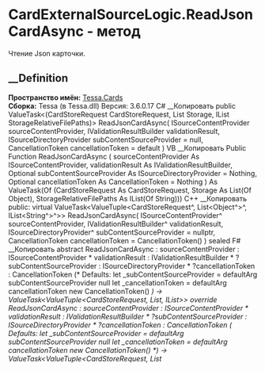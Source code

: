 # CardExternalSourceLogic.ReadJsonCardAsync - метод
Чтение Json карточки.
## __Definition
 **Пространство имён:** [Tessa.Cards](N_Tessa_Cards.htm)  
 **Сборка:** Tessa (в Tessa.dll) Версия: 3.6.0.17
C# __Копировать
     public ValueTask<(CardStoreRequest CardStoreRequest, List<Object> Storage, IList<string> StorageRelativeFilePaths)> ReadJsonCardAsync(
    	ISourceContentProvider sourceContentProvider,
    	IValidationResultBuilder validationResult,
    	ISourceDirectoryProvider subContentSourceProvider = null,
    	CancellationToken cancellationToken = default
    )
VB __Копировать
     Public Function ReadJsonCardAsync ( 
    	sourceContentProvider As ISourceContentProvider,
    	validationResult As IValidationResultBuilder,
    	Optional subContentSourceProvider As ISourceDirectoryProvider = Nothing,
    	Optional cancellationToken As CancellationToken = Nothing
    ) As ValueTask(Of (CardStoreRequest As CardStoreRequest, Storage As List(Of Object), StorageRelativeFilePaths As IList(Of String)))
C++ __Копировать
     public:
    virtual ValueTask<ValueTuple<CardStoreRequest^, List<Object^>^, IList<String^>^>> ReadJsonCardAsync(
    	ISourceContentProvider^ sourceContentProvider, 
    	IValidationResultBuilder^ validationResult, 
    	ISourceDirectoryProvider^ subContentSourceProvider = nullptr, 
    	CancellationToken cancellationToken = CancellationToken()
    ) sealed
F# __Копировать
     abstract ReadJsonCardAsync : 
            sourceContentProvider : ISourceContentProvider * 
            validationResult : IValidationResultBuilder * 
            ?subContentSourceProvider : ISourceDirectoryProvider * 
            ?cancellationToken : CancellationToken 
    (* Defaults:
            let _subContentSourceProvider = defaultArg subContentSourceProvider null
            let _cancellationToken = defaultArg cancellationToken new CancellationToken()
    *)
    -> ValueTask<ValueTuple<CardStoreRequest, List<Object>, IList<string>>> 
    override ReadJsonCardAsync : 
            sourceContentProvider : ISourceContentProvider * 
            validationResult : IValidationResultBuilder * 
            ?subContentSourceProvider : ISourceDirectoryProvider * 
            ?cancellationToken : CancellationToken 
    (* Defaults:
            let _subContentSourceProvider = defaultArg subContentSourceProvider null
            let _cancellationToken = defaultArg cancellationToken new CancellationToken()
    *)
    -> ValueTask<ValueTuple<CardStoreRequest, List<Object>, IList<string>>> 
#### Параметры
sourceContentProvider
[ISourceContentProvider](T_Tessa_Platform_SourceProviders_ISourceContentProvider.htm)
    Провайдер для ресурса - источинка, откуда производится чтение.
validationResult
[IValidationResultBuilder](T_Tessa_Platform_Validation_IValidationResultBuilder.htm)
    Результат валидации.
subContentSourceProvider
[ISourceDirectoryProvider](T_Tessa_Platform_SourceProviders_ISourceDirectoryProvider.htm)
(Optional)
    Провайдер поддиректории карточки.
cancellationToken
[CancellationToken](https://learn.microsoft.com/dotnet/api/system.threading.cancellationtoken)
(Optional)
    Объект, посредством которого можно отменить асинхронную задачу.
#### Возвращаемое значение
[ValueTask](https://learn.microsoft.com/dotnet/api/system.threading.tasks.valuetask-1)<[ValueTuple](https://learn.microsoft.com/dotnet/api/system.valuetuple-3)<[CardStoreRequest](T_Tessa_Cards_CardStoreRequest.htm),
[List](https://learn.microsoft.com/dotnet/api/system.collections.generic.list-1)<[Object](https://learn.microsoft.com/dotnet/api/system.object)>,
[IList](https://learn.microsoft.com/dotnet/api/system.collections.generic.ilist-1)<[String](https://learn.microsoft.com/dotnet/api/system.string)>>>  
Объект запроса на сохранение карточки. Объект storage в котором содержится
информация о файлах, прикрепленых к карточке. Список относительных путей до
файлов с внешним storage-контентом карточки.
#### Реализации
[ICardExternalSourceLogic.ReadJsonCardAsync(ISourceContentProvider,
IValidationResultBuilder, ISourceDirectoryProvider,
CancellationToken)](M_Tessa_Cards_ICardExternalSourceLogic_ReadJsonCardAsync.htm)  
##  __См. также
#### Ссылки
[CardExternalSourceLogic - ](T_Tessa_Cards_CardExternalSourceLogic.htm)
[Tessa.Cards - пространство имён](N_Tessa_Cards.htm)

